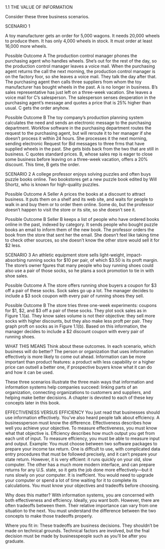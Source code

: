 1.1 THE VALUE OF INFORMATION

Consider these three business scenarios.

SCENARIO 1

A toy manufacturer gets an order for 5,000 wagons. It needs 20,000 wheels to produce them. It has only 4,000 wheels in stock. It must order at least 16,000 more wheels.

Possible Outcome A
The production control manager phones the purchasing agent who handles wheels. She’s out for the rest of the day, so the production control manager leaves a voice mail. When the purchasing agent returns the call the next morning, the production control manager is on the factory foor, so she leaves a voice mail. They talk the day after that. The purchasing agent then calls three suppliers from whom the toy manufacturer has bought wheels in the past. A is no longer in business. B’s sales representative has just left on a three-week vacation. She leaves a voice mail for C’s salesperson. The salesperson senses desperation in the purchasing agent’s message and quotes a price that is 25% higher than usual. C gets the order anyhow.

Possible Outcome B
The toy company’s production planning system calculates the need and sends an electronic message to the purchasing department. Workfow software in the purchasing department routes the request to the purchasing agent, but will reroute it to her manager if she doesn’t process it within 24 hours. She processes it the next morning, sending electronic Request for Bid messages to three frms that have supplied wheels in the past. She gets bids back from the two that are still in business. C quotes standard prices. B, whose sales rep is eager to close some business before leaving on a three-week vacation, offers a 20% discount. This time, B gets the order.

SCENARIO 2
A college professor enjoys solving puzzles and often buys puzzle books online. Two bookstores get a new puzzle book edited by Will Shortz, who is known for high-quality puzzles.

Possible Outcome A
Seller A prices the books at a discount to attract business. It puts them on a shelf and its web site, and waits for people to walk in and buy them or to order them online. Some do, but the professor doesn’t happen to visit the store or its site, so she doesn’t see it.

Possible Outcome B
Seller B keeps a list of people who have ordered books online in the past, indexed by category. It sends people who bought puzzle books an email to inform them of the new book. The professor orders the book from the store that sent her the email. She doesn’t feel like taking time to check other sources, so she doesn’t know the other store would sell it for $2 less.

SCENARIO 3
An athletic equipment store sells light-weight, impact-absorbing running socks for $10 per pair, of which $3.50 is its proft margin. The store’s owner fgures that many people who buy running shoes could also use a pair of those socks, so he plans a sock promotion to tie in with shoe sales.

Possible Outcome A
The store offers running shoe buyers a coupon for $3 off a pair of these socks. Sock sales go up a lot. The manager decides to include a $3 sock coupon with every pair of running shoes they sell.

Possible Outcome B
The store tries three one-week experiments: coupons for $1, $2, and $3 off a pair of these socks. They plot sock sales as in Figure 1.1(a). They know sales volume is not their objective: they sell more socks with higher discounts, but they also make less proft per pair. They graph proft on socks as in Figure 1.1(b). Based on this information, the manager decides to include a $2 discount coupon with every pair of running shoes.


WHAT THIS MEANS
Think about these outcomes. In each scenario, which business will do better? The person or organization that uses information effectively is more likely to come out ahead. Information can be more important than product features: a product with less capability or a higher price can outsell a better one, if prospective buyers know what it can do and how it can be used.

These three scenarios illustrate the three main ways that information and information systems help companies succeed: linking parts of an organization, connecting organizations to customers and suppliers, and helping make better decisions. A chapter is devoted to each of these key concepts later in this book.

EFFECTIVENESS VERSUS EFFICIENCY
You just read that businesses should use information effectively. You’ve also heard people talk about effciency. A businessperson must know the difference.
Effectiveness describes how well you achieve your objective. To measure effectiveness, you must know what that objective is.
Effciency describes how much output you get from each unit of input. To measure effciency, you must be able to measure input and output.
Example: You must choose between two software packages to prepare your income tax return. One is diffcult to use, with complicated data entry procedures that must be followed precisely, and it can’t prepare your state return. However, it is very effcient: it runs quickly on your old, slow computer. The other has a much more modern interface, and can prepare returns for any U.S. state, so it gets the job done more effectively—but it runs slowly on your computer. It is ineffcient. You would need to upgrade your computer or spend a lot of time waiting for it to complete its calculations. You must know your objectives and tradeoffs before choosing.

Why does this matter? With information systems, you are concerned with both effectiveness and effciency. Ideally, you want both. However, there are often tradeoffs between them. Their relative importance can vary from one situation to the next. You must understand the difference between the two concepts to make those tradeoffs properly.

Where you fit in: These tradeoffs are business decisions. They shouldn’t be made on technical grounds. Technical factors are involved, but the fnal decision must be made by businesspeople such as you’ll be after you graduate.
